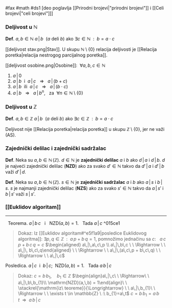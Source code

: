 #fax #math #ds1 [deo poglavlja [[Prirodni brojevi|"prirodni brojevi"]] i [[Celi brojevi|"celi brojevi"]]]
$\:$

### Deljivost u $\mathbb{N}$
**Def**. $a,\, b\in \mathbb{N}$
$a\,|\,b\:$ ($a$ deli $b$) ako $\exists c \in \mathbb{N}\ \ : \ \ b = a\cdot c$

[[deljivost stav.png|Stav]]. U skupu $\mathbb{N}\setminus\{ 0 \}$ relacija deljivosti je [[Relacija poretka|relacija nestrogog parcijalnog poretka]].

[[deljivost osobine.png|Osobine]]: $\: \forall a,\,b,\,c \in \mathbb{N}$
1. $a\,|\,0\:$
2. $a\,|\,b\ \ \mathrm{i}\ \ a\,|\, c\ \ \ \Rightarrow \ \ \ a\,|\, (b+c)$
3. $a\,|\,b\ \ \mathrm{ili}\ \ a\,|\, c\ \ \ \Rightarrow \ \ \ a\,|\, (b\cdot c)$
4. $a\,|\,b\ \ \ \Rightarrow \ \ \ a\,|\, b^{n},\ \:$ za $\ \forall n\in \mathbb{N}\setminus\{ 0 \}$ 

### Deljivost u $\mathbb{Z}$
**Def**. $a,\, b\in \mathbb{Z}$
$a\,|\,b\:$ ($a$ deli $b$) ako $\exists c \in \mathbb{Z}\ \ : \ \ b = a\cdot c$

Deljivost nije [[Relacija poretka|relacija poretka]] u skupu $\mathbb{Z}\setminus\{ 0 \}$, jer ne važi (AS).

### Zajednički delilac i zajednički sadržalac
**Def**. Neka su $a,\,b \in \mathbb{N}\, (\mathbb{Z})$. $d\in \mathbb{N}$ je **zajednički delilac** $a$  i $b$ ako $d\,|\,a$ i $d\,|\,b$.
$d$ je najveći zajednički delilac (**NZD**) ako za svako $d'\in \mathbb{N}$ takvo da $d'\,|\,a$ i $d'\,|\,b$ važi $d'\,|\,d$.

**Def**. Neka su $a,\,b \in \mathbb{N}\, (\mathbb{Z})$. $s\in \mathbb{N}$ je **zajednički sadržalac** $a$  i $b$ ako $a\,|\,s$ i $b\,|\,s$.
$s$ je najmanji zajednički delilac (**NZS**) ako za svako $s'\in \mathbb{N}$ takvo da $a\,|\,s'$ i $b\,|\,s'$ važi $s\,|\,s'$.

### [[Euklidov algoritam]]
___
$\:$
Teorema. $a\,|\,b\, c\ \:$ i $\ \: \mathrm{NZD}(a,\, b)= 1$. $\:$ Tada $a\,|\,c$ ^015ce1
>Dokaz: Iz [[Euklidov algoritam#^e5f1a9|posledice Euklidovog algoritma]]:
>$\exists p,\,q\in \mathbb{Z}\ \ : \ \ a\,p + b\,q = 1$, pomnožimo jednačinu sa $c$: $\:$ $a\,c\,p + b\,c\,q = c$
>$\begin{aligned} a\,|\,a\,c\,p \\ a\,|\,b\,c \ \ \Rightarrow \ \ a\,|\, b\,c\,q\end{aligned} \ \ \Rightarrow \ \ a\,|\,(a\,c\,p + b\,c\,q) \ \ \Rightarrow \ \ a\,|\,c$

Posledica. $a\,|\,c\:$ i $\:b\,|\,c$; $\:\mathrm{NZD}(a,\,b) = 1$. $\:$ Tada $a\,b\,|\,c$  
> Dokaz: $c = b\,b_{1},\quad b_{1}\in \mathbb{Z}$
> $\begin{align}a\,|\,c\ \ \Rightarrow\ \ a\,|\,b\,b_{1}\\ \mathrm{NZD}(a,\,b) = 1\end{align}\ \  \stackrel{\mathrm{iz\ teoreme}}{\Longrightarrow} \ \ a\,|\,b_{1}\ \ \Rightarrow \ \ \exists t \in \mathbb{Z} \ :\ b_{1}=a\,t$
> $c = b\,b_{1}=a\,b\,t \ \ \Rightarrow\ \ a\,b\,|\,c$